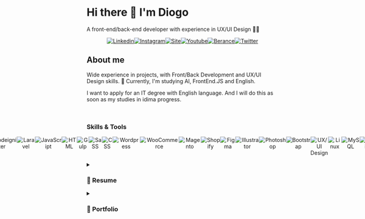 <h1>Hi there 👋 I'm Diogo</h1>
 <p>A front-end/back-end developer with experience in UX/UI Design 👨‍💻</p>
 
  <p style="display: flex;justify-content: center; text-align: center; width: 100%;">
  <a style="display:inline-block" href="https://www.linkedin.com/in/dgsoares/" target="_blank"><img alt="Linkedin" src="https://github-production-user-asset-6210df.s3.amazonaws.com/25693566/251623217-58d38f53-ad3d-488d-b15e-42247b1dcc7b.png" alt="Linkedin DgSoares" />
  </a>
   <a style="display:inline-block" href="https://www.instagram.com/dgsoaresdev/" target="_blank"><img alt="Instagram" src="https://github-production-user-asset-6210df.s3.amazonaws.com/25693566/251626479-3530ff3d-3306-4c15-9eac-84e0296918e1.png" alt="Instagram DgSoares" />
   </a>
   <a style="display:inline-block" href="https://weweb.com.br/diogo-soares" target="_blank"><img alt="Site" src="https://github-production-user-asset-6210df.s3.amazonaws.com/25693566/251626547-b3d0dbde-5cd4-4397-a7e2-d3e37cfe32c1.png" alt="Site DgSoares" />
   </a>
   <a style="display:inline-block" href="https://www.youtube.com/channel/UCdDwg5HMemMlUMtsqH-bfyA" target="_blank"><img alt="Youtube" src="https://github-production-user-asset-6210df.s3.amazonaws.com/25693566/251626639-65c13a12-60b9-4a92-a56d-b8d2713561df.png" alt="Youtube DgSoares" />
   </a>
   <a style="display:inline-block" href="https://www.behance.net/dgsoares" target="_blank"><img alt="Berance" src="https://github-production-user-asset-6210df.s3.amazonaws.com/25693566/251626928-dc7ec870-3bd5-4c6f-9fe9-0b8aacf0c91b.png" alt="Behance DgSoares" />
   </a>
   <a style="display:inline-block" href="https://twitter.com/DgSoaresDev" target="_blank"><img alt="Twitter" src="https://github-production-user-asset-6210df.s3.amazonaws.com/25693566/251626795-d35d87cc-0872-4eb7-ade3-9f68a50d80a9.png" alt="Twitter DgSoares" />
   </a>
    </p>

<h2>About me</h2>
<p>Wide experience in projects, with Front/Back Development and UX/UI Design skills. 🔭 Currently, I'm studying AI, FrontEnd.JS and English.</p>
<p>I want to apply for an IT degree with English language. And I will do this as soon as my studies in idima progress.</p>
<br>
<h3>Skills & Tools</h3>
 <p style="display: flex;justify-content: center; text-align: center; width: 100%;">
 <img src="https://github-production-user-asset-6210df.s3.amazonaws.com/25693566/251631059-a6ef62f9-dc42-4b3e-8797-d2a2a9f6091a.png" alt="PHP" />
   <img src="https://github.com/dgsoaresdev/dgsoaresdev/assets/25693566/332d96e3-df6b-4e3b-a345-499ef7fb4a79" alt="Codeigniter" />
   <img src="https://github.com/dgsoaresdev/dgsoaresdev/assets/25693566/fe299379-8b84-4b9f-ba95-3b63112e165d" alt="Laravel" />
  <img src="https://github.com/dgsoaresdev/dgsoaresdev/assets/25693566/2286c6a1-526c-43cc-983d-0848902c07cd" alt="JavaScript" />    
  <img src="https://github.com/dgsoaresdev/dgsoaresdev/assets/25693566/55103f66-52ae-4b5a-b29d-d60274d382a8" alt="HTML" /> 
   <img src="https://github.com/dgsoaresdev/dgsoaresdev/assets/25693566/8b859fd0-5296-4b34-beee-dacbb2dc3126" alt="Gulp" /> 
  <img src="https://github.com/dgsoaresdev/dgsoaresdev/assets/25693566/9ea7cbdb-15ba-44cc-a906-873c2b6be81b" alt="SaSS" /> 
   <img src="https://github.com/dgsoaresdev/dgsoaresdev/assets/25693566/91981f61-96d9-4191-b8c6-8b27e913fbd2" alt="CSS" /> 
   <img src="https://github.com/dgsoaresdev/dgsoaresdev/assets/25693566/a210d979-cb98-4b6d-8177-a648751c21f4" alt="Wordpress" />
  <img src="https://github.com/dgsoaresdev/dgsoaresdev/assets/25693566/c69e82d0-ac02-483b-ad31-d6c6114df055" alt="WooCommerce" /> 
  <img src="https://github.com/dgsoaresdev/dgsoaresdev/assets/25693566/18d06ba3-3608-4e5a-959c-ff9a19faee9e" alt="Magento" />
  <img src="https://github.com/dgsoaresdev/dgsoaresdev/assets/25693566/24990f4d-97ac-415b-a4d1-6cbaf961ab0d" alt="Shopify" />
  <img src="https://github.com/dgsoaresdev/dgsoaresdev/assets/25693566/eb6869cb-68be-49cd-8625-0059318819c3" alt="Figma" />
  <img src="https://github.com/dgsoaresdev/dgsoaresdev/assets/25693566/38ab1845-1a1a-425b-94fb-9c2f4a77edc3" alt="Illustrator" /> 
  <img src="https://github.com/dgsoaresdev/dgsoaresdev/assets/25693566/69787f06-b109-45d8-b1ee-a223ed8194d5" alt="Photoshop" />  
  <img src="https://github.com/dgsoaresdev/dgsoaresdev/assets/25693566/178309b5-cf34-4488-bcfe-2d0c913167df" alt="Bootstrap" />
  <img src="https://github.com/dgsoaresdev/dgsoaresdev/assets/25693566/6b06a74d-3def-4b11-8c02-73af59698c85" alt="UX/UI Design" />
  <img src="https://github.com/dgsoaresdev/dgsoaresdev/assets/25693566/a04041f0-ad94-45cd-9174-7d708fcaa880" alt="Linux" />
  <img src="https://github.com/dgsoaresdev/dgsoaresdev/assets/25693566/78e0ad67-d828-4c0d-a8dd-95d1f653fc69" alt="MySQL" />
  <img src="https://github.com/dgsoaresdev/dgsoaresdev/assets/25693566/41a9da41-488c-418b-8257-8087d5231ebe" alt="Zapier" />
  <img src="https://github.com/dgsoaresdev/dgsoaresdev/assets/25693566/4baa1d3a-5ece-42a4-b1df-3f178057b96f" alt="Bling" />
 </p>


<details>
<summary><h3>📃 Resume</h3></summary>
<br>
<h4>Experience</h4>

 <img align="right" src="https://img.shields.io/badge/Linux-563D7C?logo=linux&color=yellow&logoColor=black" />
 <img align="right" src="https://img.shields.io/badge/MySQL-563D7C?logo=mysql&color=13859f&logoColor=white" />
<img align="right" src="https://img.shields.io/badge/API-E34F26?logo=fastapi&color=blue&logoColor=white" />
  <img align="right" src="https://img.shields.io/static/v1?label=PHP&message=Codeigniter&color=purple&style=flat&logo=php&logoColor=white" />
   <img align="right" src="https://img.shields.io/static/v1?label=JavaScript&message=jQuery/Ajax&color=e6a408&style=flat&logo=javascript&logoColor=FFFFFF" />
<img align="right" src="https://img.shields.io/badge/html5-E34F26?logo=html5&logoColor=white" />
<img align="right" src="https://img.shields.io/badge/css3-1572B6?logo=css3&logoColor=white" />
<img align="right" src="https://img.shields.io/badge/bootstrap-563D7C?logo=bootstrap&logoColor=white" />

- 👨‍💻 **PHP Software Developer**\
📆 2021 - moment\
📍 **Haws Digital Software Software** - Fortaleza/CE, BR

<br>

<img align="right" src="https://img.shields.io/badge/API-E34F26?logo=fastapi&color=blue&logoColor=white" />
<img align="right" src="https://img.shields.io/static/v1?label=JavaScript&message=jQuery/Ajax&color=e6a408&style=flat&logo=javascript&logoColor=FFFFFF" />
<img align="right" src="https://img.shields.io/badge/html5-E34F26?logo=html5&logoColor=white" />
<img align="right" src="https://img.shields.io/badge/Gulp-1572B6?logo=gulp&color=red&logoColor=white" />
<img align="right" src="https://img.shields.io/badge/SaSS-1572B6?logo=sass&color=purple&logoColor=white" />
<img align="right" src="https://img.shields.io/badge/Wordpress | WooCommerce-1572B6?logo=wordpress&logoColor=white" />
<img align="right" src="https://img.shields.io/badge/Figma-1572B6?logo=figma&color=red&logoColor=white" />

- 👨‍💻 **Full Stack & UX/UI**\
📆 2015 - moment\
📍 **I9ME Webdesign** - Fortaleza/CE, BR

<br>

<img align="right" src="https://img.shields.io/badge/Adobe-1572B6?logo=adobe&color=red&logoColor=white" />
<img align="right" src="https://img.shields.io/badge/API-E34F26?logo=fastapi&color=blue&logoColor=white" />
<img align="right" src="https://img.shields.io/static/v1?label=JavaScript&message=jQuery/Ajax&color=e6a408&style=flat&logo=javascript&logoColor=FFFFFF" />
<img align="right" src="https://img.shields.io/badge/html5-E34F26?logo=html5&logoColor=white" />
<img align="right" src="https://img.shields.io/badge/css3-1572B6?logo=css3&logoColor=white" />
<img align="right" src="https://img.shields.io/badge/Magento-1572B6?logo=magento&color=red&logoColor=white" />
<img align="right" src="https://img.shields.io/badge/Wordpress | WooCommerce-1572B6?logo=wordpress&logoColor=white" />

- 👨‍💻 **PMP | Full Stack Developer | UX/UI**\
📆 2013 - 2015\
📍 **MMMODA** - Fortaleza/CE, BR

<br>

<img align="right" src="https://img.shields.io/badge/Adobe-1572B6?logo=adobe&color=red&logoColor=white" />
<img align="right" src="https://img.shields.io/badge/Webservice-E34F26?logo=fastapi&color=blue&logoColor=white" />
<img align="right" src="https://img.shields.io/static/v1?label=JavaScript&message=jQuery/Ajax&color=e6a408&style=flat&logo=javascript&logoColor=FFFFFF" />
<img align="right" src="https://img.shields.io/badge/html5-E34F26?logo=html5&logoColor=white" />
<img align="right" src="https://img.shields.io/badge/css3-1572B6?logo=css3&logoColor=white" />
<img align="right" src="https://img.shields.io/badge/Magento-1572B6?logo=magento&color=red&logoColor=white" />

- 👨‍💻 **PMP | Front-end Developer | UI Designer**\
📆 2010 - 2013\
📍 **ZoeWeb** - Goiânia/GO, BR

<br>
 
 <img align="right" src="https://img.shields.io/badge/Adobe-1572B6?logo=adobe&color=red&logoColor=white" />
<img align="right" src="https://img.shields.io/badge/MySQL-563D7C?logo=mysql&color=13859f&logoColor=white" />
<img align="right" src="https://img.shields.io/badge/PHP-1572B6?logo=php&logoColor=white" />
<img align="right" src="https://img.shields.io/static/v1?label=JavaScript&message=jQuery/Ajax&color=e6a408&style=flat&logo=javascript&logoColor=FFFFFF" />
<img align="right" src="https://img.shields.io/badge/html-E34F26?logo=html5&logoColor=white" />
<img align="right" src="https://img.shields.io/badge/css-1572B6?logo=css3&logoColor=white" />

- 👨‍💻 **Front-end Developer | UI Designer**\
📆 2007 - 2010\
📍 **Neo Criação** - Açailândia/MA, BR

<br>




 <h4>Education</h4>

- 👨‍💻 **Machine Learning** - Degree\
📆 2023 - moment\
📍 **UDACITY** Online
<br>

- 👨‍💻 **Cyber Security** - Technical Course\
📆 2023 - moment\
📍 Online
<br>

- 👨‍💻 **English Course** - Degree\
📆 2023 - moment\
📍 **ABA English, +** - Online
<br>

- 👨‍💻 **Codeigniter PHP Framework** - Technical Course\
📆 2018\
📍 Online
<br>

- 👨‍💻 **PHPOO** - Technical Course\
📆 2013\
📍 Online
<br>

- 👨‍💻 **UX/UI Design** - Technical Course\
📆 2013\
📍 Online
<br>

- 👨‍💻 **Advertising Degree** - Bachelor\
📆 2010 - 2013\
📍 **PUC - GO** BR
<br>
</details>

<details>
<summary><h3>💼 Portfolio</h3></summary>
<br>
<img align="right" src="https://img.shields.io/badge/API-E34F26?logo=fastapi&color=blue&logoColor=white" />
<img align="right" src="https://img.shields.io/static/v1?label=JavaScript&message=jQuery/Ajax&color=e6a408&style=flat&logo=javascript&logoColor=FFFFFF" />
<img align="right" src="https://img.shields.io/badge/html5-E34F26?logo=html5&logoColor=white" />
<img align="right" src="https://img.shields.io/badge/Gulp-1572B6?logo=gulp&color=red&logoColor=white" />
<img align="right" src="https://img.shields.io/badge/SaSS-1572B6?logo=sass&color=purple&logoColor=white" />
<img align="right" src="https://img.shields.io/badge/Wordpress | WooCommerce-1572B6?logo=wordpress&logoColor=white" />
<img align="right" src="https://img.shields.io/badge/Figma-1572B6?logo=figma&color=red&logoColor=white" />

- 👨‍💻 **Software PHP**\
📆 2022 - moment\
📍 **Edu Plataforma**\
📍 Designer: Protipações em baixa, média e alta fidalidade\
📍 Developer: Front-end & Back-end development

<br>

<img align="right" src="https://img.shields.io/badge/API-E34F26?logo=fastapi&color=blue&logoColor=white" />
<img align="right" src="https://img.shields.io/static/v1?label=JavaScript&message=jQuery/Ajax&color=e6a408&style=flat&logo=javascript&logoColor=FFFFFF" />
<img align="right" src="https://img.shields.io/badge/html5-E34F26?logo=html5&logoColor=white" />
<img align="right" src="https://img.shields.io/badge/Gulp-1572B6?logo=gulp&color=red&logoColor=white" />
<img align="right" src="https://img.shields.io/badge/SaSS-1572B6?logo=sass&color=purple&logoColor=white" />
<img align="right" src="https://img.shields.io/badge/Wordpress | WooCommerce-1572B6?logo=wordpress&logoColor=white" />
<img align="right" src="https://img.shields.io/badge/Figma-1572B6?logo=figma&color=red&logoColor=white" />

- 👨‍💻 **New Features**\
📆 2022 - moment\
📍 **Emilio Ribas**\
📍 Designer: Protipações em baixa, média e alta fidalidade\
📍 Developer: Front-end & Back-end development

<br>
<img align="right" src="https://img.shields.io/badge/API-E34F26?logo=fastapi&color=blue&logoColor=white" />
<img align="right" src="https://img.shields.io/static/v1?label=JavaScript&message=jQuery/Ajax&color=e6a408&style=flat&logo=javascript&logoColor=FFFFFF" />
<img align="right" src="https://img.shields.io/badge/html5-E34F26?logo=html5&logoColor=white" />
<img align="right" src="https://img.shields.io/badge/Gulp-1572B6?logo=gulp&color=red&logoColor=white" />
<img align="right" src="https://img.shields.io/badge/SaSS-1572B6?logo=sass&color=purple&logoColor=white" />
<img align="right" src="https://img.shields.io/badge/Wordpress | WooCommerce-1572B6?logo=wordpress&logoColor=white" />
<img align="right" src="https://img.shields.io/badge/Figma-1572B6?logo=figma&color=red&logoColor=white" />

- 👨‍💻 **Website Institucional**\
📆 2023\
📍 **Paralelas**\
📍 Manager: Protipações em baixa, média e alta fidalidade | Style Guide\
📍 Developer: Front-end & Back-end development
 <br>
 
<img align="right" src="https://img.shields.io/badge/API-E34F26?logo=fastapi&color=blue&logoColor=white" />
<img align="right" src="https://img.shields.io/static/v1?label=JavaScript&message=jQuery/Ajax&color=e6a408&style=flat&logo=javascript&logoColor=FFFFFF" />
<img align="right" src="https://img.shields.io/badge/html5-E34F26?logo=html5&logoColor=white" />
<img align="right" src="https://img.shields.io/badge/Gulp-1572B6?logo=gulp&color=red&logoColor=white" />
<img align="right" src="https://img.shields.io/badge/SaSS-1572B6?logo=sass&color=purple&logoColor=white" />
<img align="right" src="https://img.shields.io/badge/Wordpress | WooCommerce-1572B6?logo=wordpress&logoColor=white" />
<img align="right" src="https://img.shields.io/badge/Figma-1572B6?logo=figma&color=red&logoColor=white" />

- 👨‍💻 **Website Institucional**\
📆 2023\
📍 **CIALNE Alimentos**\
📍 UX/UI Manager: Protipações em baixa, média e alta fidalidade | Style Guide\
📍 Developer: Front-end & Back-end development
 <br>
 
<img align="right" src="https://img.shields.io/badge/API-E34F26?logo=fastapi&color=blue&logoColor=white" />
<img align="right" src="https://img.shields.io/static/v1?label=JavaScript&message=jQuery/Ajax&color=e6a408&style=flat&logo=javascript&logoColor=FFFFFF" />
<img align="right" src="https://img.shields.io/badge/html5-E34F26?logo=html5&logoColor=white" />
<img align="right" src="https://img.shields.io/badge/Gulp-1572B6?logo=gulp&color=red&logoColor=white" />
<img align="right" src="https://img.shields.io/badge/SaSS-1572B6?logo=sass&color=purple&logoColor=white" />
<img align="right" src="https://img.shields.io/badge/Wordpress | WooCommerce-1572B6?logo=wordpress&logoColor=white" />
<img align="right" src="https://img.shields.io/badge/Figma-1572B6?logo=figma&color=red&logoColor=white" />

 - 👨‍💻 **Website Institucional**\
📆 2023\
📍 **Masterquip**\
📍 UX/UI Designer: Protipações em baixa, média e alta fidalidade | Style Guide\
📍 Developer: Front-end & Back-end development
 <br>
 
<img align="right" src="https://img.shields.io/badge/API-E34F26?logo=fastapi&color=blue&logoColor=white" />
<img align="right" src="https://img.shields.io/static/v1?label=JavaScript&message=jQuery/Ajax&color=e6a408&style=flat&logo=javascript&logoColor=FFFFFF" />
<img align="right" src="https://img.shields.io/badge/html5-E34F26?logo=html5&logoColor=white" />
<img align="right" src="https://img.shields.io/badge/Gulp-1572B6?logo=gulp&color=red&logoColor=white" />
<img align="right" src="https://img.shields.io/badge/SaSS-1572B6?logo=sass&color=purple&logoColor=white" />
<img align="right" src="https://img.shields.io/badge/Wordpress | WooCommerce-1572B6?logo=wordpress&logoColor=white" />
<img align="right" src="https://img.shields.io/badge/Figma-1572B6?logo=figma&color=red&logoColor=white" />

   - 👨‍💻 **UX/UI Design for Mobile App**\
📆 2021\
📍 **Capta Comercial**\
📍 UX/UI Designer: Protipações em baixa, média e alta fidalidade | Style Guide\
📍 Developer: Front-end & Back-end development
<br>
<img align="right" src="https://img.shields.io/badge/API-E34F26?logo=fastapi&color=blue&logoColor=white" />
<img align="right" src="https://img.shields.io/static/v1?label=JavaScript&message=jQuery/Ajax&color=e6a408&style=flat&logo=javascript&logoColor=FFFFFF" />
<img align="right" src="https://img.shields.io/badge/html5-E34F26?logo=html5&logoColor=white" />
<img align="right" src="https://img.shields.io/badge/Gulp-1572B6?logo=gulp&color=red&logoColor=white" />
<img align="right" src="https://img.shields.io/badge/SaSS-1572B6?logo=sass&color=purple&logoColor=white" />
<img align="right" src="https://img.shields.io/badge/Wordpress | WooCommerce-1572B6?logo=wordpress&logoColor=white" />
<img align="right" src="https://img.shields.io/badge/Figma-1572B6?logo=figma&color=red&logoColor=white" />

  - 👨‍💻 **Website Institucional**\
📆 2023\
📍 **Capta Comercial**\
📍 UX/UI Designer: Protipações em baixa, média e alta fidalidade | Style Guide\
📍 Developer: Front-end & Back-end development
<br>

<img align="right" src="https://img.shields.io/badge/API-E34F26?logo=fastapi&color=blue&logoColor=white" />
<img align="right" src="https://img.shields.io/static/v1?label=JavaScript&message=jQuery/Ajax&color=e6a408&style=flat&logo=javascript&logoColor=FFFFFF" />
<img align="right" src="https://img.shields.io/badge/html5-E34F26?logo=html5&logoColor=white" />
<img align="right" src="https://img.shields.io/badge/Gulp-1572B6?logo=gulp&color=red&logoColor=white" />
<img align="right" src="https://img.shields.io/badge/SaSS-1572B6?logo=sass&color=purple&logoColor=white" />
<img align="right" src="https://img.shields.io/badge/Wordpress | WooCommerce-1572B6?logo=wordpress&logoColor=white" />
<img align="right" src="https://img.shields.io/badge/Figma-1572B6?logo=figma&color=red&logoColor=white" />

- 👨‍💻 **Website Institucional + E-commerce**\
 📆 2023\
📍 **Artefapi**\
📍 UX/UI Designer: Protipações em baixa, média e alta fidalidade | Style Guide\
📍 Developer: Front-end & Back-end development
<br>

<img align="right" src="https://img.shields.io/badge/API-E34F26?logo=fastapi&color=blue&logoColor=white" />
<img align="right" src="https://img.shields.io/static/v1?label=JavaScript&message=jQuery/Ajax&color=e6a408&style=flat&logo=javascript&logoColor=FFFFFF" />
<img align="right" src="https://img.shields.io/badge/html5-E34F26?logo=html5&logoColor=white" />
<img align="right" src="https://img.shields.io/badge/Gulp-1572B6?logo=gulp&color=red&logoColor=white" />
<img align="right" src="https://img.shields.io/badge/SaSS-1572B6?logo=sass&color=purple&logoColor=white" />
<img align="right" src="https://img.shields.io/badge/Wordpress | WooCommerce-1572B6?logo=wordpress&logoColor=white" />
<img align="right" src="https://img.shields.io/badge/Figma-1572B6?logo=figma&color=red&logoColor=white" />

- 👨‍💻 **Shopify theme Integrado ao ERP**\
  📆 2023\
📍 **Bikinny Society**\
📍 Manager: Protipações em baixa, média e alta fidalidade | Style Guide\
📍 Manager/Developer: Front-end & Back-end development
<br>

<img align="right" src="https://img.shields.io/badge/API-E34F26?logo=fastapi&color=blue&logoColor=white" />
<img align="right" src="https://img.shields.io/static/v1?label=JavaScript&message=jQuery/Ajax&color=e6a408&style=flat&logo=javascript&logoColor=FFFFFF" />
<img align="right" src="https://img.shields.io/badge/html5-E34F26?logo=html5&logoColor=white" />
<img align="right" src="https://img.shields.io/badge/Gulp-1572B6?logo=gulp&color=red&logoColor=white" />
<img align="right" src="https://img.shields.io/badge/SaSS-1572B6?logo=sass&color=purple&logoColor=white" />
<img align="right" src="https://img.shields.io/badge/Wordpress | WooCommerce-1572B6?logo=wordpress&logoColor=white" />
<img align="right" src="https://img.shields.io/badge/Figma-1572B6?logo=figma&color=red&logoColor=white" />

- 👨‍💻 **E-commerce Integrado ao ERP**\
  📆 2023\
📍 **Giovanni Bruno**\
📍 Manager: Protipações em baixa, média e alta fidalidade | Style Guide\
📍 Manager/Developer: Front-end & Back-end development
<br>

<img align="right" src="https://img.shields.io/badge/API-E34F26?logo=fastapi&color=blue&logoColor=white" />
<img align="right" src="https://img.shields.io/static/v1?label=JavaScript&message=jQuery/Ajax&color=e6a408&style=flat&logo=javascript&logoColor=FFFFFF" />
<img align="right" src="https://img.shields.io/badge/html5-E34F26?logo=html5&logoColor=white" />
<img align="right" src="https://img.shields.io/badge/Gulp-1572B6?logo=gulp&color=red&logoColor=white" />
<img align="right" src="https://img.shields.io/badge/SaSS-1572B6?logo=sass&color=purple&logoColor=white" />
<img align="right" src="https://img.shields.io/badge/Wordpress | WooCommerce-1572B6?logo=wordpress&logoColor=white" />
<img align="right" src="https://img.shields.io/badge/Figma-1572B6?logo=figma&color=red&logoColor=white" />

- 👨‍💻 **Website Institucional + E-commrce**\
  📆 2023\
📍 **Eletronica Apolo**\
📍 Manager: Protipações em baixa, média e alta fidalidade | Style Guide\
📍 Manager/Developer: Front-end & Back-end development
<br>

<img align="right" src="https://img.shields.io/badge/API-E34F26?logo=fastapi&color=blue&logoColor=white" />
<img align="right" src="https://img.shields.io/static/v1?label=JavaScript&message=jQuery/Ajax&color=e6a408&style=flat&logo=javascript&logoColor=FFFFFF" />
<img align="right" src="https://img.shields.io/badge/html5-E34F26?logo=html5&logoColor=white" />
<img align="right" src="https://img.shields.io/badge/Gulp-1572B6?logo=gulp&color=red&logoColor=white" />
<img align="right" src="https://img.shields.io/badge/SaSS-1572B6?logo=sass&color=purple&logoColor=white" />
<img align="right" src="https://img.shields.io/badge/Wordpress | WooCommerce-1572B6?logo=wordpress&logoColor=white" />
<img align="right" src="https://img.shields.io/badge/Figma-1572B6?logo=figma&color=red&logoColor=white" />

- 👨‍💻 **Website Institucional**\
  📆 2017\
📍 **Globo Consorcio**\
📍 UX/UI Designer: Protipações em baixa, média e alta fidalidade\
📍 Developer: Front-end & Back-end development
<br>

<img align="right" src="https://img.shields.io/badge/API-E34F26?logo=fastapi&color=blue&logoColor=white" />
<img align="right" src="https://img.shields.io/static/v1?label=JavaScript&message=jQuery/Ajax&color=e6a408&style=flat&logo=javascript&logoColor=FFFFFF" />
<img align="right" src="https://img.shields.io/badge/html5-E34F26?logo=html5&logoColor=white" />
<img align="right" src="https://img.shields.io/badge/Gulp-1572B6?logo=gulp&color=red&logoColor=white" />
<img align="right" src="https://img.shields.io/badge/SaSS-1572B6?logo=sass&color=purple&logoColor=white" />
<img align="right" src="https://img.shields.io/badge/Wordpress | WooCommerce-1572B6?logo=wordpress&logoColor=white" />
<img align="right" src="https://img.shields.io/badge/Figma-1572B6?logo=figma&color=red&logoColor=white" />

- 👨‍💻 **Website Institucional**\
  📆 2016\
📍 **Zoeweb**\
📍 Developer: Front-end & Back-end development
<br>


 
</details>

<!--
**dgsoaresdev/dgsoaresdev** is a ✨ _special_ ✨ repository because its `README.md` (this file) appears on your GitHub profile.

Here are some ideas to get you started:

- 🔭 I’m currently working on ...
- 🌱 I’m currently learning ...
- 👯 I’m looking to collaborate on ...
- 🤔 I’m looking for help with ...
- 💬 Ask me about ...
- 📫 How to reach me: ...
- 😄 Pronouns: ...
- ⚡ Fun fact: ...
-->
